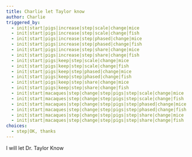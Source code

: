 ```yaml
---
title: Charlie let Taylor know
author: Charlie
triggered_by:
  - init|start|pigs|increase|step|scale|change|mice
  - init|start|pigs|increase|step|scale|change|fish
  - init|start|pigs|increase|step|phased|change|mice
  - init|start|pigs|increase|step|phased|change|fish
  - init|start|pigs|increase|step|share|change|mice
  - init|start|pigs|increase|step|share|change|fish
  - init|start|pigs|keep|step|scale|change|mice
  - init|start|pigs|keep|step|scale|change|fish
  - init|start|pigs|keep|step|phased|change|mice
  - init|start|pigs|keep|step|phased|change|fish
  - init|start|pigs|keep|step|share|change|mice
  - init|start|pigs|keep|step|share|change|fish
  - init|start|macaques|step|change|step|pigs|step|scale|change|mice
  - init|start|macaques|step|change|step|pigs|step|scale|change|fish
  - init|start|macaques|step|change|step|pigs|step|phased|change|mice
  - init|start|macaques|step|change|step|pigs|step|phased|change|fish
  - init|start|macaques|step|change|step|pigs|step|share|change|mice
  - init|start|macaques|step|change|step|pigs|step|share|change|fish
choices:
  - step|OK, thanks
---
```


I will let Dr. Taylor Know
